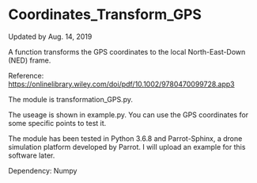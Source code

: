 # Coordinates_Transform_GPS

Updated by Aug. 14, 2019

A function transforms the GPS coordinates to the local North-East-Down (NED) frame.

Reference: https://onlinelibrary.wiley.com/doi/pdf/10.1002/9780470099728.app3

The module is transformation_GPS.py.

The useage is shown in example.py. You can use the GPS coordinates for some specific points to test it.

The module has been tested in Python 3.6.8 and Parrot-Sphinx, a drone simulation platform developed by Parrot. I will upload an example for this software later.

Dependency: Numpy
